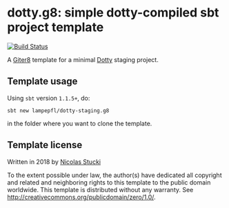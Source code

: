 dotty.g8: simple dotty-compiled sbt project template
=================
[![Build Status](https://travis-ci.org/lampepfl/dotty-staging.g8.svg?branch=master)](https://travis-ci.org/lampepfl/dotty-staging.g8)

A [Giter8][g8] template for a minimal [Dotty] staging project.

Template usage
--------------
Using `sbt` version `1.1.5+`, do:
```
sbt new lampepfl/dotty-staging.g8
```
in the folder where you want to clone the template.

Template license
----------------
Written in 2018 by [Nicolas Stucki]

To the extent possible under law, the author(s) have dedicated all copyright and related
and neighboring rights to this template to the public domain worldwide.
This template is distributed without any warranty. See <http://creativecommons.org/publicdomain/zero/1.0/>.

[g8]: http://www.foundweekends.org/giter8/
[Dotty]: http://dotty.epfl.ch/
[Nicolas Stucki]: https://github.com/nicolasstucki
